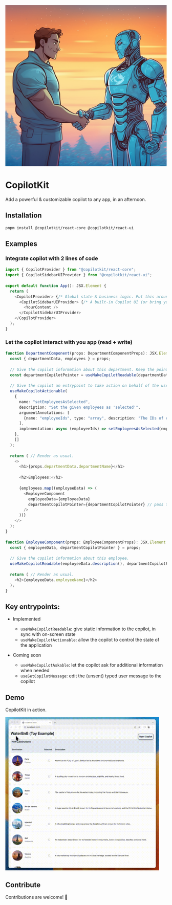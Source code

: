 ![CopilotKit Banner](./assets/banner.png)

# CopilotKit

Add a powerful & customizable copilot to any app, in an afternoon.

## Installation

```bash
pnpm install @copilotkit/react-core @copilotkit/react-ui
```

## Examples


### Integrate copilot with 2 lines of code

```typescript
import { CopilotProvider } from "@copilotkit/react-core";
import { CopilotSidebarUIProvider } from "@copilotkit/react-ui";

export default function App(): JSX.Element {
  return (
    <CopilotProvider> {/* Global state & business logic. Put this around the entire app */}
      <CopilotSidebarUIProvider> {/* A built-in Copilot UI (or bring your own UI). Put this around the entire app, or around individual pages. */}
        <YourContent />
      </CopilotSidebarUIProvider>
    </CopilotProvider>
  );
}
```

### Let the copilot interact with you app (read + write)

```typescript
function DepartmentComponent(props: DepartmentComponentProps): JSX.Element {
  const { departmentData, employees } = props;

  // Give the copilot information about this department. Keep the pointer, to easily associate employees w departments.
  const departmentCopilotPointer = useMakeCopilotReadable(departmentData.description());

  // Give the copilot an entrypoint to take action on behalf of the user.
  useMakeCopilotActionable(
    {
      name: "setEmployeesAsSelected",
      description: "Set the given employees as 'selected'",
      argumentAnnotations: [
        {name: "employeeIds", type: "array", description: "The IDs of employees to set as selected", required: true}
      ],
      implementation: async (employeeIds) => setEmployeesAsSelected(employeeIds),
    },
    []
  );

  return ( // Render as usual.
    <>
      <h1>{props.departmentData.departmentName}</h1>

      <h2>Employees:</h2>

      {employees.map((employeeData) => (
        <EmployeeComponent
          employeeData={employeeData}
          departmentCopilotPointer={departmentCopilotPointer} // pass the copilot pointer
        />
      ))}
    </>
  );
}

function EmployeeComponent(props: EmployeeComponentProps): JSX.Element {
  const { employeeData, departmentCopilotPointer } = props;

  // Give the copilot information about this employee.
  useMakeCopilotReadable(employeeData.description(), departmentCopilotPointer);

  return ( // Render as usual.
    <h2>{employeeData.employeeName}</h2>
  );
}
```

## Key entrypoints:

- Implemented
  - `useMakeCopilotReadable`: give static information to the copilot, in sync with on-screen state
  - `useMakeCopilotActionable`: allow the copilot to control the state of the application

- Coming soon
  - `useMakeCopilotAskable`: let the copilot ask for additional information when needed
  - `useSetCopilotMessage`: edit the (unsent) typed user message to the copilot


## Demo

CopilotKit in action.

![Demo Gif](./assets/demo.gif)

## Contribute

Contributions are welcome! 🎉
